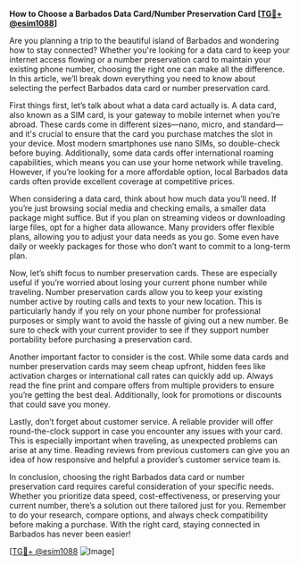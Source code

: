 **How to Choose a Barbados Data Card/Number Preservation Card [[TG💪+ @esim1088](https://t.me/s/esim1088)]**

Are you planning a trip to the beautiful island of Barbados and wondering how to stay connected? Whether you're looking for a data card to keep your internet access flowing or a number preservation card to maintain your existing phone number, choosing the right one can make all the difference. In this article, we’ll break down everything you need to know about selecting the perfect Barbados data card or number preservation card.

First things first, let’s talk about what a data card actually is. A data card, also known as a SIM card, is your gateway to mobile internet when you’re abroad. These cards come in different sizes—nano, micro, and standard—and it's crucial to ensure that the card you purchase matches the slot in your device. Most modern smartphones use nano SIMs, so double-check before buying. Additionally, some data cards offer international roaming capabilities, which means you can use your home network while traveling. However, if you’re looking for a more affordable option, local Barbados data cards often provide excellent coverage at competitive prices.

When considering a data card, think about how much data you’ll need. If you’re just browsing social media and checking emails, a smaller data package might suffice. But if you plan on streaming videos or downloading large files, opt for a higher data allowance. Many providers offer flexible plans, allowing you to adjust your data needs as you go. Some even have daily or weekly packages for those who don’t want to commit to a long-term plan.

Now, let’s shift focus to number preservation cards. These are especially useful if you’re worried about losing your current phone number while traveling. Number preservation cards allow you to keep your existing number active by routing calls and texts to your new location. This is particularly handy if you rely on your phone number for professional purposes or simply want to avoid the hassle of giving out a new number. Be sure to check with your current provider to see if they support number portability before purchasing a preservation card.

Another important factor to consider is the cost. While some data cards and number preservation cards may seem cheap upfront, hidden fees like activation charges or international call rates can quickly add up. Always read the fine print and compare offers from multiple providers to ensure you’re getting the best deal. Additionally, look for promotions or discounts that could save you money.

Lastly, don’t forget about customer service. A reliable provider will offer round-the-clock support in case you encounter any issues with your card. This is especially important when traveling, as unexpected problems can arise at any time. Reading reviews from previous customers can give you an idea of how responsive and helpful a provider’s customer service team is.

In conclusion, choosing the right Barbados data card or number preservation card requires careful consideration of your specific needs. Whether you prioritize data speed, cost-effectiveness, or preserving your current number, there’s a solution out there tailored just for you. Remember to do your research, compare options, and always check compatibility before making a purchase. With the right card, staying connected in Barbados has never been easier!

[[TG💪+ @esim1088](https://t.me/s/esim1088) ![Image](https://i.postimg.cc/Y0z9fWf4/image.png)]